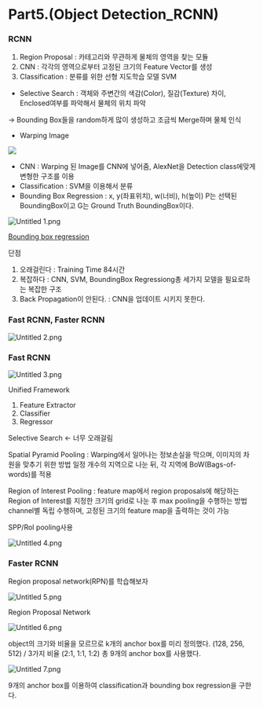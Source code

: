 # Part5.(Object Detection_RCNN)

### RCNN

1. Region Proposal : 카테고리와 무관하게 물체의 영역을 찾는 모듈
2. CNN : 각각의 영역으로부터 고정된 크기의 Feature Vector를 생성
3. Classification : 분류를 위한 선형 지도학습 모델 SVM
- Selective Search : 객체와 주변간의 색감(Color), 질감(Texture) 차이, Enclosed여부를 파악해서 물체의 위치 파악

→ Bounding Box들을 random하게 많이 생성하고 조금씩 Merge하며 물체 인식

- Warping Image

![](../images/2022-07-10-Object%20Detection_RCNN/58be508293d5e0eb25e3ed381f433f8a9245df6a.png)

- CNN : Warping 된 Image를 CNN에 넣어줌, AlexNet을 Detection class에맞게 변형한 구조를 이용
- Classification : SVM을 이용해서 분류
- Bounding Box Regression : x, y(좌표위치), w(너비), h(높이) P는 선택된 BoundingBox이고 G는 Ground Truth BoundingBox이다.

![Untitled 1.png](../images/2022-07-10-Object%20Detection_RCNN/410f659242aa58e0b474664637f4435178a66113.png)

[Bounding box regression](https://better-tomorrow.tistory.com/entry/Bounding-box-regression)

단점

1. 오래걸린다 : Training Time 84시간
2. 복잡하다 : CNN, SVM, BoundingBox Regressiong총 세가지 모델을 필요로하는 복잡한 구조
3. Back Propagation이 안된다. : CNN을 업데이트 시키지 못한다.

### Fast RCNN, Faster RCNN

![Untitled 2.png](../images/2022-07-10-Object%20Detection_RCNN/6d0f914bbd850905b19f7d7fde7dc64f0570a296.png)

### Fast RCNN

![Untitled 3.png](../images/2022-07-10-Object%20Detection_RCNN/3bee2c37d189e32898caa587ec0bde3d655285c1.png)

Unified Framework

1. Feature Extractor
2. Classifier
3. Regressor

Selective Search ← 너무 오래걸림

Spatial Pyramid Pooling : Warping에서 일어나는 정보손실을 막으며, 이미지의 차원을 맞추기 위한 방법 일정 개수의 지역으로 나눈 뒤, 각 지역에 BoW(Bags-of-words)를 적용

Region of Interest Pooling : feature map에서 region proposals에 해당하는 Region of Interest를 지정한 크기의 grid로 나눈 후 max pooling을 수행하는 방법 channel별 독립 수행하며, 고정된 크기의 feature map을 출력하는 것이 가능

SPP/RoI pooling사용

![Untitled 4.png](../images/2022-07-10-Object%20Detection_RCNN/821017eb7fc86ab647365e3bd23c3098b1673a36.png)

### Faster RCNN

Region proposal network(RPN)를 학습해보자

![Untitled 5.png](../images/2022-07-10-Object%20Detection_RCNN/b22d4d7acdc97aaf4d94d920f1f3c78bdce38578.png)

Region Proposal Network

![Untitled 6.png](../images/2022-07-10-Object%20Detection_RCNN/fab9578518c39cd43bec3b14713396c2cfe11925.png)

object의 크기와 비율을 모르므로 k개의 anchor box를 미리 정의했다. (128, 256, 512) / 3가지 비율 (2:1, 1:1, 1:2) 총 9개의 anchor box를 사용했다.

![Untitled 7.png](../images/2022-07-10-Object%20Detection_RCNN/af8f4dc2fc0f8f1ccc7315b356919cc9a981d2e1.png)

9개의 anchor box를 이용하여 classification과 bounding box regression을 구한다.